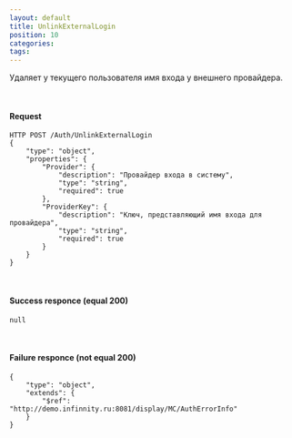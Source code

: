```yaml
---
layout: default
title: UnlinkExternalLogin
position: 10
categories: 
tags: 
---
```


Удаляет у текущего пользователя имя входа у внешнего провайдера.

   

#### Request

```
HTTP POST /Auth/UnlinkExternalLogin
{
	"type": "object",
	"properties": {
		"Provider": {
			"description": "Провайдер входа в систему",
			"type": "string",
			"required": true
		},
		"ProviderKey": {
			"description": "Ключ, представляющий имя входа для провайдера",
			"type": "string",
			"required": true
		}
	}
}
```

   

#### Success responce (equal 200)

```
null
```

   

#### Failure responce (not equal 200)

```
{
	"type": "object",
	"extends": {
		"$ref": "http://demo.infinnity.ru:8081/display/MC/AuthErrorInfo"
	}
}
```

 

 

